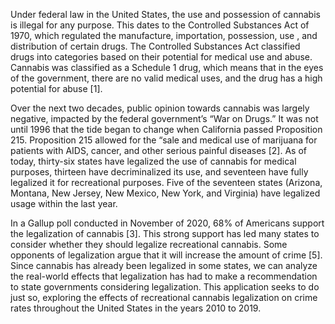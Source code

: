 Under federal law in the United States, the use and possession of cannabis is illegal for any purpose. This dates to the Controlled Substances Act of 1970, which regulated the manufacture, importation, possession, use , and distribution of certain drugs. The Controlled Substances Act classified  drugs into categories based on their potential for medical use and abuse. Cannabis was classified as a Schedule 1 drug, which means that in the eyes of the government, there are no valid medical uses, and the drug has a high potential for abuse [1].

Over the next two decades, public opinion towards cannabis was largely negative, impacted by the federal government’s “War on Drugs.” It was not until 1996 that the tide began to change when California passed Proposition 215. Proposition 215 allowed for the “sale and medical use of marijuana for patients with AIDS, cancer, and other serious painful diseases [2]. As of today, thirty-six states have legalized the use of cannabis for medical purposes, thirteen have decriminalized its use, and seventeen have fully legalized it for recreational purposes. Five of the seventeen states (Arizona, Montana, New Jersey, New Mexico, New York, and Virginia) have legalized usage within the last year. 

In a Gallup poll conducted in November of 2020, 68% of Americans support the legalization of cannabis [3]. This strong support has led many states to consider whether they should legalize recreational cannabis. Some opponents of legalization argue that it will increase the amount of crime [5]. Since cannabis has already been legalized in some states, we can analyze the real-world effects that legalization has had to make a recommendation to state governments considering legalization. This application seeks to do just so, exploring the effects of recreational cannabis legalization on crime rates throughout the United States in the years 2010 to 2019.
